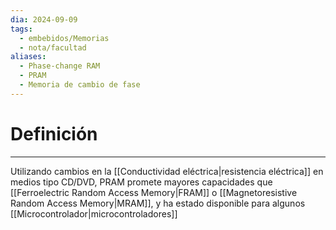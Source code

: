 ```yaml
---
dia: 2024-09-09
tags:
  - embebidos/Memorias
  - nota/facultad
aliases:
  - Phase-change RAM
  - PRAM
  - Memoria de cambio de fase
---
```

# Definición
---
Utilizando cambios en la [[Conductividad eléctrica|resistencia eléctrica]] en medios tipo CD/DVD, PRAM promete mayores capacidades que [[Ferroelectric Random Access Memory|FRAM]] o [[Magnetoresistive Random Access Memory|MRAM]], y ha estado disponible para algunos [[Microcontrolador|microcontroladores]]